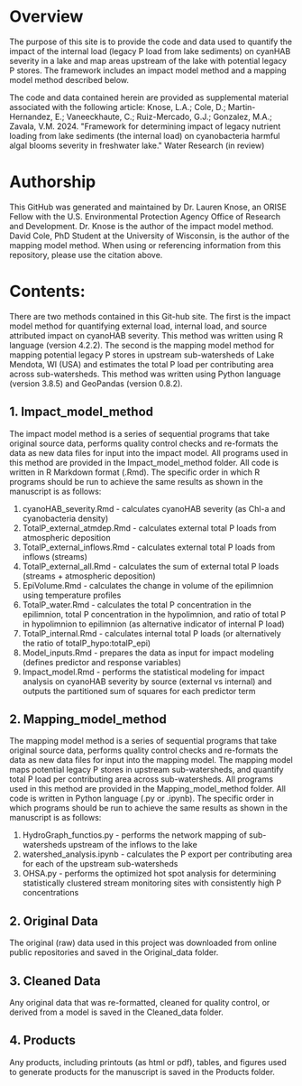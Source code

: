 # Overview
The purpose of this site is to provide the code and data used to quantify the impact of the internal load (legacy P load from lake sediments) on cyanHAB severity in a lake and map areas upstream of the lake with potential legacy P stores. The framework includes an impact model method and a mapping model method described below.  

The code and data contained herein are provided as supplemental material associated with the following article: 
Knose, L.A.; Cole, D.; Martin-Hernandez, E.; Vaneeckhaute, C.; Ruiz-Mercado, G.J.; Gonzalez, M.A.; Zavala, V.M. 2024. "Framework for determining impact of legacy nutrient loading from lake sediments (the internal load) on cyanobacteria harmful algal blooms severity in freshwater lake." Water Research (in review)  

# Authorship
This GitHub was generated and maintained by Dr. Lauren Knose, an ORISE Fellow with the U.S. Environmental Protection Agency Office of Research and Development. Dr. Knose is the author of the impact model method. David Cole, PhD Student at the University of Wisconsin, is the author of the mapping model method. When using or referencing information from this repository, please use the citation above.

# Contents:
There are two methods contained in this Git-hub site. The first is the impact model method for quantifying external load, internal load, and source attributed impact on cyanoHAB severity. This method was written using R language (version 4.2.2). The second is the mapping model method for mapping potential legacy P stores in upstream sub-watersheds of Lake Mendota, WI (USA) and estimates the total P load per contributing area across sub-watersheds. This method was written using Python language (version 3.8.5) and GeoPandas (version 0.8.2).

## 1. Impact_model_method
The impact model method is a series of sequential programs that take original source data, performs quality control checks and re-formats the data as new data files for input into the impact model. All programs used in this method are provided in the Impact_model_method folder. All code is written in R Markdown format (.Rmd). The specific order in which R programs should be run to achieve the same results as shown in the manuscript is as follows:
  1. cyanoHAB_severity.Rmd - calculates cyanoHAB severity (as Chl-a and cyanobacteria density)
  2. TotalP_external_atmdep.Rmd - calculates external total P loads from atmospheric deposition
  3. TotalP_external_inflows.Rmd - calculates external total P loads from inflows (streams)
  4. TotalP_external_all.Rmd - calculates the sum of external total P loads (streams + atmospheric deposition)
  5. EpiVolume.Rmd - calculates the change in volume of the epilimnion  using temperature profiles
  6. TotalP_water.Rmd - calculates the total P concentration in the epilimnion, total P concentration in the hypolimnion, and ratio of total P in hypolimnion to epilimnion (as alternative indicator of internal P load)
  7. TotalP_internal.Rmd - calculates internal total P loads (or alternatively the ratio of totalP_hypo:totalP_epi)
  8. Model_inputs.Rmd - prepares the data as input for impact modeling (defines predictor and response variables)
  9. Impact_model.Rmd - performs the statistical modeling for impact analysis on cyanoHAB severity by source (external vs internal) and outputs the partitioned sum of squares for each predictor term 

## 2. Mapping_model_method
The mapping model method is a series of sequential programs that take original source data, performs quality control checks and re-formats the data as new data files for input into the mapping model. The mapping model maps potential legacy P stores in upstream sub-watersheds, and quantify total P load per contributing area across sub-watersheds. All programs used in this method are provided in the Mapping_model_method folder. All code is written in Python language (.py or .ipynb). The specific order in which programs should be run to achieve the same results as shown in the manuscript is as follows:
  1. HydroGraph_functios.py - performs the network mapping of sub-watersheds upstream of the inflows to the lake
  2. watershed_analysis.ipynb - calculates the P export per contributing area for each of the upstream sub-watersheds
  3. OHSA.py - performs the optimized hot spot analysis for determining statistically clustered stream monitoring sites with consistently high P concentrations

## 2. Original Data 
The original (raw) data used in this project was downloaded from online public repositories
and saved in the Original_data folder. 

## 3. Cleaned Data
Any original data that was re-formatted, cleaned for quality control, or derived from a model is saved in the Cleaned_data folder. 

## 4. Products 
Any products, including printouts (as html or pdf), tables, and figures used to generate products for the manuscript is saved in the Products folder.
